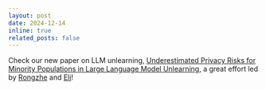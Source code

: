 ```yaml
---
layout: post
date: 2024-12-14
inline: true
related_posts: false
---
```


Check our new paper on LLM unlearning, [Underestimated Privacy Risks for Minority Populations in Large Language Model Unlearning](https://arxiv.org/abs/2412.08559), a great effort led by [Rongzhe](https://jesson-wei.github.io/) and [Eli](https://sites.google.com/view/eli-chien/home)!
